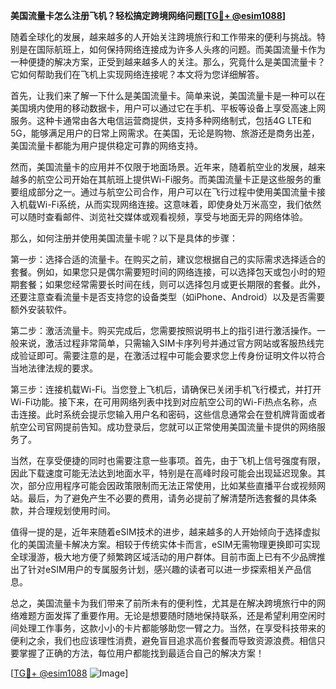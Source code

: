 **美国流量卡怎么注册飞机？轻松搞定跨境网络问题[[TG💪+ @esim1088](https://t.me/s/esim1088)]**

随着全球化的发展，越来越多的人开始关注跨境旅行和工作带来的便利与挑战。特别是在国际航班上，如何保持网络连接成为许多人头疼的问题。而美国流量卡作为一种便捷的解决方案，正受到越来越多人的关注。那么，究竟什么是美国流量卡？它如何帮助我们在飞机上实现网络连接呢？本文将为您详细解答。

首先，让我们来了解一下什么是美国流量卡。简单来说，美国流量卡是一种可以在美国境内使用的移动数据卡，用户可以通过它在手机、平板等设备上享受高速上网服务。这种卡通常由各大电信运营商提供，支持多种网络制式，包括4G LTE和5G，能够满足用户的日常上网需求。在美国，无论是购物、旅游还是商务出差，美国流量卡都能为用户提供稳定可靠的网络支持。

然而，美国流量卡的应用并不仅限于地面场景。近年来，随着航空业的发展，越来越多的航空公司开始在其航班上提供Wi-Fi服务。而美国流量卡正是这些服务的重要组成部分之一。通过与航空公司合作，用户可以在飞行过程中使用美国流量卡接入机载Wi-Fi系统，从而实现网络连接。这意味着，即使身处万米高空，我们依然可以随时查看邮件、浏览社交媒体或观看视频，享受与地面无异的网络体验。

那么，如何注册并使用美国流量卡呢？以下是具体的步骤：

第一步：选择合适的流量卡。在购买之前，建议您根据自己的实际需求选择适合的套餐。例如，如果您只是偶尔需要短时间的网络连接，可以选择包天或包小时的短期套餐；如果您经常需要长时间在线，则可以选择包月或更长期限的套餐。此外，还要注意查看流量卡是否支持您的设备类型（如iPhone、Android）以及是否需要额外安装软件。

第二步：激活流量卡。购买完成后，您需要按照说明书上的指引进行激活操作。一般来说，激活过程非常简单，只需输入SIM卡序列号并通过官方网站或客服热线完成验证即可。需要注意的是，在激活过程中可能会要求您上传身份证明文件以符合当地法律法规的要求。

第三步：连接机载Wi-Fi。当您登上飞机后，请确保已关闭手机飞行模式，并打开Wi-Fi功能。接下来，在可用网络列表中找到对应航空公司的Wi-Fi热点名称，点击连接。此时系统会提示您输入用户名和密码，这些信息通常会在登机牌背面或者航空公司官网提前告知。成功登录后，您就可以正常使用美国流量卡提供的网络服务了。

当然，在享受便捷的同时也需要注意一些事项。首先，由于飞机上信号强度有限，因此下载速度可能无法达到地面水平，特别是在高峰时段可能会出现延迟现象。其次，部分应用程序可能会因政策限制而无法正常使用，比如某些直播平台或视频网站。最后，为了避免产生不必要的费用，请务必提前了解清楚所选套餐的具体条款，并合理规划使用时间。

值得一提的是，近年来随着eSIM技术的进步，越来越多的人开始倾向于选择虚拟化的美国流量卡解决方案。相较于传统实体卡而言，eSIM无需物理更换即可实现全球漫游，极大地方便了频繁跨区域活动的用户群体。目前市面上已有不少品牌推出了针对eSIM用户的专属服务计划，感兴趣的读者可以进一步探索相关产品信息。

总之，美国流量卡为我们带来了前所未有的便利性，尤其是在解决跨境旅行中的网络难题方面发挥了重要作用。无论是想要随时随地保持联系，还是希望利用空闲时间处理工作事务，这款小小的卡片都能够助您一臂之力。当然，在享受科技带来的便利之余，我们也应该理性消费，避免盲目追求高价套餐而导致资源浪费。相信只要掌握了正确的方法，每位用户都能找到最适合自己的解决方案！

[[TG💪+ @esim1088](https://t.me/s/esim1088) ![Image](https://i.postimg.cc/4NQfJmqS/Snipaste-2025-05-13-00-14-12.png)]